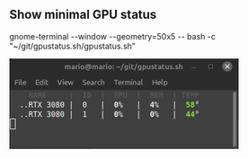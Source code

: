 ## Show minimal GPU status

gnome-terminal --window --geometry=50x5 -- bash -c "~/git/gpustatus.sh/gpustatus.sh"

![screenshot](https://github.com/cacttus/gpustatus.sh/blob/master/image.png?raw=true)

